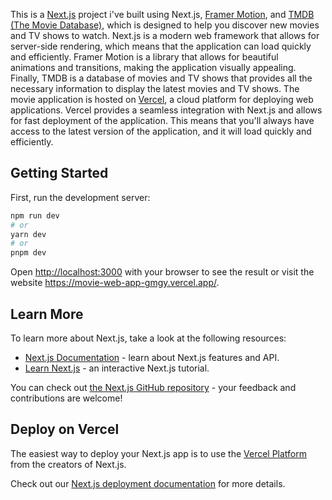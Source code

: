 This is a [Next.js](https://nextjs.org/) project i've built using Next.js, [Framer Motion](https://www.framer.com/motion/), and [TMDB (The Movie Database)](https://www.themoviedb.org/), which is designed to help you discover new movies and TV shows to watch. Next.js is a modern web framework that allows for server-side rendering, which means that the application can load quickly and efficiently. Framer Motion is a library that allows for beautiful animations and transitions, making the application visually appealing. Finally, TMDB is a database of movies and TV shows that provides all the necessary information to display the latest movies and TV shows. The movie application is hosted on [Vercel](https://vercel.com/docs), a cloud platform for deploying web applications. Vercel provides a seamless integration with Next.js and allows for fast deployment of the application. This means that you'll always have access to the latest version of the application, and it will load quickly and efficiently.

## Getting Started

First, run the development server:

```bash
npm run dev
# or
yarn dev
# or
pnpm dev
```

Open [http://localhost:3000](http://localhost:3000) with your browser to see the result or visit the website https://movie-web-app-gmgy.vercel.app/.

## Learn More

To learn more about Next.js, take a look at the following resources:

- [Next.js Documentation](https://nextjs.org/docs) - learn about Next.js features and API.
- [Learn Next.js](https://nextjs.org/learn) - an interactive Next.js tutorial.

You can check out [the Next.js GitHub repository](https://github.com/vercel/next.js/) - your feedback and contributions are welcome!

## Deploy on Vercel

The easiest way to deploy your Next.js app is to use the [Vercel Platform](https://vercel.com/new?utm_medium=default-template&filter=next.js&utm_source=create-next-app&utm_campaign=create-next-app-readme) from the creators of Next.js.

Check out our [Next.js deployment documentation](https://nextjs.org/docs/deployment) for more details.
